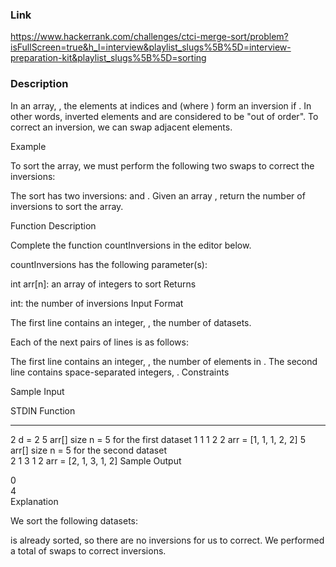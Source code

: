 ### Link
https://www.hackerrank.com/challenges/ctci-merge-sort/problem?isFullScreen=true&h_l=interview&playlist_slugs%5B%5D=interview-preparation-kit&playlist_slugs%5B%5D=sorting

### Description
In an array, , the elements at indices  and  (where ) form an inversion if . In other words, inverted elements  and  are considered to be "out of order". To correct an inversion, we can swap adjacent elements.

Example


To sort the array, we must perform the following two swaps to correct the inversions:

The sort has two inversions:  and .
Given an array , return the number of inversions to sort the array.

Function Description

Complete the function countInversions in the editor below.

countInversions has the following parameter(s):

int arr[n]: an array of integers to sort
Returns

int: the number of inversions
Input Format

The first line contains an integer, , the number of datasets.

Each of the next  pairs of lines is as follows:

The first line contains an integer, , the number of elements in .
The second line contains  space-separated integers, .
Constraints

Sample Input

STDIN       Function
-----       --------
2           d = 2
5           arr[] size n = 5 for the first dataset
1 1 1 2 2   arr = [1, 1, 1, 2, 2]
5           arr[] size n = 5 for the second dataset     
2 1 3 1 2   arr = [2, 1, 3, 1, 2]
Sample Output

0  
4   
Explanation

We sort the following  datasets:

 is already sorted, so there are no inversions for us to correct.
We performed a total of  swaps to correct inversions.